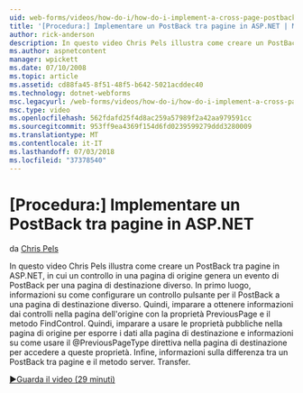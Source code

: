 ```yaml
---
uid: web-forms/videos/how-do-i/how-do-i-implement-a-cross-page-postback-in-aspnet
title: '[Procedura:] Implementare un PostBack tra pagine in ASP.NET | Microsoft Docs'
author: rick-anderson
description: In questo video Chris Pels illustra come creare un PostBack tra pagine in ASP.NET, in cui un controllo in una pagina di origine genera un evento di PostBack per una destinazione diversa...
ms.author: aspnetcontent
manager: wpickett
ms.date: 07/10/2008
ms.topic: article
ms.assetid: cd88fa45-8f51-48f5-b642-5021acddec40
ms.technology: dotnet-webforms
msc.legacyurl: /web-forms/videos/how-do-i/how-do-i-implement-a-cross-page-postback-in-aspnet
msc.type: video
ms.openlocfilehash: 562fdafd25f4d8ac259a57989f2a42aa979591cc
ms.sourcegitcommit: 953ff9ea4369f154d6fd0239599279ddd3280009
ms.translationtype: MT
ms.contentlocale: it-IT
ms.lasthandoff: 07/03/2018
ms.locfileid: "37378540"
---
```

<a name="how-do-i-implement-a-cross-page-postback-in-aspnet"></a>[Procedura:] Implementare un PostBack tra pagine in ASP.NET
====================
da [Chris Pels](https://twitter.com/chrispels)

In questo video Chris Pels illustra come creare un PostBack tra pagine in ASP.NET, in cui un controllo in una pagina di origine genera un evento di PostBack per una pagina di destinazione diverso. In primo luogo, informazioni su come configurare un controllo pulsante per il PostBack a una pagina di destinazione diverso. Quindi, imparare a ottenere informazioni dai controlli nella pagina dell'origine con la proprietà PreviousPage e il metodo FindControl. Quindi, imparare a usare le proprietà pubbliche nella pagina di origine per esporre i dati alla pagina di destinazione e informazioni su come usare il @PreviousPageType direttiva nella pagina di destinazione per accedere a queste proprietà. Infine, informazioni sulla differenza tra un PostBack tra pagine e il metodo server. Transfer.

[&#9654;Guarda il video (29 minuti)](https://channel9.msdn.com/Blogs/ASP-NET-Site-Videos/how-do-i-implement-a-cross-page-postback-in-aspnet)
